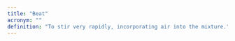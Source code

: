 ```yaml
---
title: "Beat"
acronym: ""
definition: "To stir very rapidly, incorporating air into the mixture."
---
```

